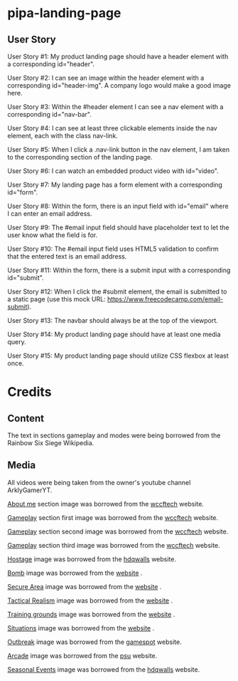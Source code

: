 # pipa-landing-page

## User Story

User Story #1: My product landing page should have a header element with a corresponding id="header".

User Story #2: I can see an image within the header element with a corresponding id="header-img". A company logo would make a good image here.

User Story #3: Within the #header element I can see a nav element with a corresponding id="nav-bar".

User Story #4: I can see at least three clickable elements inside the nav element, each with the class nav-link.

User Story #5: When I click a .nav-link button in the nav element, I am taken to the corresponding section of the landing page.

User Story #6: I can watch an embedded product video with id="video".

User Story #7: My landing page has a form element with a corresponding id="form".

User Story #8: Within the form, there is an input field with id="email" where I can enter an email address.

User Story #9: The #email input field should have placeholder text to let the user know what the field is for.

User Story #10: The #email input field uses HTML5 validation to confirm that the entered text is an email address.

User Story #11: Within the form, there is a submit input with a corresponding id="submit".

User Story #12: When I click the #submit element, the email is submitted to a static page (use this mock URL: https://www.freecodecamp.com/email-submit).

User Story #13: The navbar should always be at the top of the viewport.

User Story #14: My product landing page should have at least one media query.

User Story #15: My product landing page should utilize CSS flexbox at least once.

# Credits

## Content

The text in sections gameplay and modes were being borrowed from the Rainbow Six Siege Wikipedia.

## Media

All videos were being taken from the owner's youtube channel ArklyGamerYT.

[About me](https://images.hdqwalls.com/wallpapers/tom-clancys-rainbow-six-siege-2016-pic.jpg) section image was borrowed from the [wccftech](https://wccftech.com) website.

[Gameplay](https://cdn.wccftech.com/wp-content/uploads/2015/06/Rainbow-Six.jpg) section first image was borrowed from the [wccftech](https://wccftech.com) website.

[Gameplay](https://images.hdqwalls.com/wallpapers/tom-clancys-rainbow-six-siege-operation-velvet-shell-new.jpg) section second image was borrowed from the [wccftech](https://wccftech.com) website.

[Gameplay](https://images.hdqwalls.com/download/video-game-tom-clancys-rainbow-six-siege-5k-jt-1280x720.jpg) section third image was borrowed from the [wccftech](https://wccftech.com) website.

[Hostage](https://images.hdqwalls.com/wallpapers/tom-clancys-rainbow-six-siege-hostage-rescue.jpg) image was borrowed from the [hdqwalls](https://hdqwalls.com/) website.

[Bomb](https://oyster.ignimgs.com/mediawiki/apis.ign.com/rainbow-six/a/aa/Border_Bomb_Tellers_1F.png?width=1280) image was borrowed from the [website](https://oyster.ignimgs.com/mediawiki/apis.ign.com/rainbow-six/a/aa/Border_Bomb_Tellers_1F.png?width=1280) .

[Secure Area](https://oyster.ignimgs.com/mediawiki/apis.ign.com/rainbow-six/3/3e/Clubhouse_Secure_Armory.jpg?width=640) image was borrowed from the [website](https://oyster.ignimgs.com/mediawiki/apis.ign.com/rainbow-six/3/3e/Clubhouse_Secure_Armory.jpg?width=640) .

[Tactical Realism](https://i.ytimg.com/vi/sKkvppjjx10/maxresdefault.jpg) image was borrowed from the [website](https://i.ytimg.com/vi/sKkvppjjx10/maxresdefault.jpg) .

[Training grounds](https://steamuserimages-a.akamaihd.net/ugc/933804182311091797/C8F0FDDC5991386D67D88E6B66DC6CCF1F1A1743/) image was borrowed from the [website](https://steamuserimages-a.akamaihd.net/ugc/933804182311091797/C8F0FDDC5991386D67D88E6B66DC6CCF1F1A1743/) .

[Situations](https://digitalspyuk.cdnds.net/15/43/rainbowsix-situations-3.jpg) image was borrowed from the [website](https://digitalspyuk.cdnds.net/15/43/rainbowsix-situations-3.jpg) .

[Outbreak](https://www.gamespot.com/a/uploads/screen_kubrick/123/1239113/3360222-siege.png) image was borrowed from the [gamespot](https://www.gamespot.com/a/uploads/screen_kubrick/123/1239113/3360222-siege.png) website.

[Arcade](https://www.psu.com/wp/wp-content/uploads/2020/12/RainbowSixSiegePS5-1.jpg) image was borrowed from the [psu](https://www.psu.com/) website.

[Seasonal Events](https://images.hdqwalls.com/download/tom-clancys-rainbow-six-siege-soldier-5k-e5-1280x720.jpg) image was borrowed from the [hdqwalls](https://hdqwalls.com/) website.
